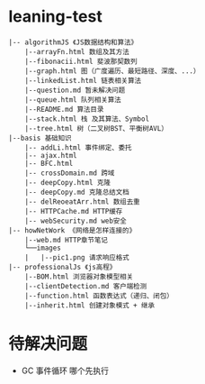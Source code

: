# leaning-test

    |-- algorithmJS 《JS数据结构和算法》
        |--arrayFn.html 数组及其方法
        |--fibonacii.html 斐波那契数列
        |--graph.html 图（广度遍历、最短路径、深度、...）
        |--linkedList.html 链表相关算法
        |--question.md 暂未解决问题
        |--queue.html 队列相关算法
        |--README.md 算法目录
        |--stack.html 栈 及其算法、Symbol
        |--tree.html 树（二叉树BST、平衡树AVL）
    |--basis 基础知识
        |-- addLi.html 事件绑定、委托
        |-- ajax.html
        |-- BFC.html
        |-- crossDomain.md 跨域
        |-- deepCopy.html 克隆
        |-- deepCopy.md 克隆总结文档
        |-- delReoeatArr.html 数组去重
        |-- HTTPCache.md HTTP缓存
        |-- webSecurity.md web安全
    |-- howNetWork 《网络是怎样连接的》
        |--web.md HTTP章节笔记
        └──images
        |   |--pic1.png 请求响应格式
    |-- professionalJs 《js高程》
        |--BOM.html 浏览器对象模型相关
        |--clientDetection.md 客户端检测
        |--function.html 函数表达式（递归、闭包）
        |--inherit.html 创建对象模式 + 继承
    
# 待解决问题

- GC
事件循环 哪个先执行